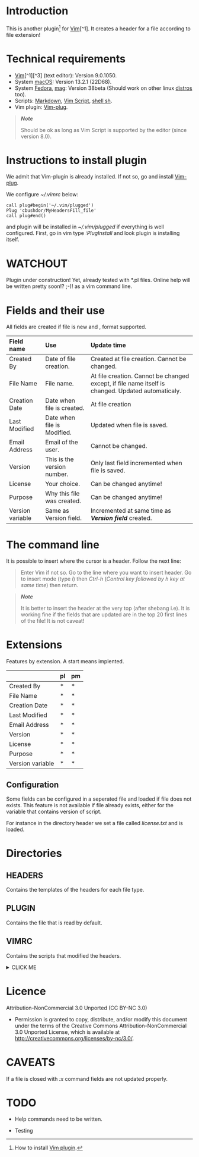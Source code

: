 # Introduction
This is another plugin[^2] for [Vim](https://en.wikipedia.org/wiki/Vim_(text_editor))[^1]. It creates a header for a file according to file extension! 


# Technical requirements

- [Vim](https://en.wikipedia.org/wiki/Vim_(text_editor))[^1][^3] (text editor): Version 9.0.1050.
- System [macOS](https://en.wikipedia.org/wiki/MacOS): Version 13.2.1 (22D68).
- System [Fedora](https://getfedora.org/), [mag](https://fedoramagazine.org/): Version 38beta (Should work on other linux [distros](https://en.wikipedia.org/wiki/List_of_Linux_distributions) too).
- Scripts: [Markdown](https://en.wikipedia.org/wiki/Markdown), [Vim Script](https://en.wikipedia.org/wiki/Vim_(text_editor)#Vim_script), [shell sh](https://en.wikipedia.org/wiki/Unix_shell).
- Vim plugin: [Vim-plug](https://github.com/junegunn/vim-plug).

[^1]: About [Vim](https://www.vim.org/about.php).
[^2]: How to install [Vim plugin](https://linuxhandbook.com/install-vim-plugins/).
[^3]: This code was based on [Vi and Vim Autocommand](https://www.thegeekstuff.com/2008/12/vi-and-vim-autocommand-3-steps-to-add-custom-header-to-your-file/).

>***Note***
>
> Should be ok as long as Vim Script is supported by the editor (since version 8.0).

# Instructions to install plugin
We admit that Vim-plugin is already installed. If not so, go and install [Vim-plug](https://github.com/junegunn/vim-plug).

We configure *~/.vimrc* below:

```
call plug#begin('~/.vim/plugged')
Plug 'cbushdor/MyHeadersFill_file'
call plug#end()
```

and plugin will be installed in *~/.vim/plugged* if everything is well configured. First, go in vim type *:PlugInstall* and look plugin is installing itself.

# WATCHOUT
Plugin under construction! 
Yet, already tested with *.pl files. Online help will be written pretty soon!? ;-)! as a vim command line.



# Fields and their use

All fields are created if file is new and , format supported.

| Field name     | Use      | Update time |
| :--- | :--- | :--- |
| Created By | Date of file creation.| Created at file creation. Cannot be changed. |
| File Name | File name. | At file creation. Cannot be changed except, if file name itself is changed. Updated automaticaly. |
| Creation Date | Date when file is created. | At file creation|
| Last Modified | Date when file is Modified. | Updated when file is saved. |
| Email Address | Email of the user. | Cannot be changed. |
| Version | This is the version number. | Only last field incremented when file is saved. |
| License | Your choice. | Can be changed anytime! |
| Purpose | Why this file was created. |  Can be changed anytime! |
| Version variable  | Same as Version field. | Incremented at same time as ***Version field*** created. |

# The command line

It is possible to insert where the cursor is a header. Follow the next line:
> Enter Vim if not so. Go to the line where you want to insert header.
> Go to insert mode (type *i*) then *Ctrl-h* (*Control key followed by h key at same time*) then return.

>***Note***
>
> It is better to insert the header at the very top (after shebang i.e). 
> It is working fine if the fields that are updated are in the top 20 first lines of the file!
> It is not caveat!

# Extensions

Features by extension. A start means implented.

|      | pl      |pm |
| --- | --- | --- |
| Created By | * | * |
| File Name | * | * |
| Creation Date | * | * |
| Last Modified | * | * |
| Email Address | * | * |
| Version | * | * |
| License | * | * |
| Purpose | * | * |
| Version variable  | * | * |

## Configuration

Some fields can be configured in a seperated file and loaded if file does not exists. This feature is not available if file already exists, either for the variable that contains version of script.

For instance in the directory header we set a file called *license.txt* and is loaded.

# Directories


## HEADERS
Contains the templates of the headers for each file type.

## PLUGIN
Contains the file that is read by default.

## VIMRC
Contains the scripts that modified the headers.  

<details><summary>CLICK ME</summary>
<p>

```
MyHeadersFill_file
├── README.md
├── headers
│   ├── Makefile_header.txt
│   ├── c++_header.txt
│   ├── c_header.txt
│   ├── cgi_header.txt
│   ├── cpp_header.txt
│   ├── css_header.txt
│   ├── h_header.txt
│   ├── htm_header.txt
│   ├── html_header.txt
│   ├── js_header.txt
│   ├── p6_header.txt
│   ├── php_header.txt
│   ├── pl6_header.txt
│   ├── pl_header.txt
│   ├── pm6_header.txt
│   ├── pm_header.txt
│   ├── raku_header.txt
│   ├── sh_header.txt
│   ├── t_header.txt
│   ├── xml_header.txt
│   └── xsl_header.txt
├── plugin
│   └── MyHeadersFill_file.vim
└── vimrc
    ├── Makefile_vimrc
    ├── c_vimrc
    ├── cgi_vimrc
    ├── cpp_vimrc
    ├── css_vimrc
    ├── h_vimrc
    ├── html_vimrc
    ├── js_vimrc
    ├── p6_vimrc
    ├── php_vimrc
    ├── pl_vimrc
    ├── pl_vimrc.old
    ├── pm_vimrc
    ├── sh_vimrc
    ├── testFileType_vimrc
    ├── tests_vimrc
    ├── update_version_header.sh
    ├── xml_vimrc
    └── xsl_vimrc

3 directories, 42 files
```
</p>
</details>

# Licence

Attribution-NonCommercial 3.0 Unported (CC BY-NC 3.0)
* 	Permission is granted to copy, distribute, and/or modify this document under the terms of the Creative Commons Attribution-NonCommercial 3.0
 	Unported License, which is available at http://creativecommons.org/licenses/by-nc/3.0/.

# CAVEATS

<!--
If several files are opened in the same vim, headers might not be updated properly when file are saved.
-->

If a file is closed with *:x* command fields are not updated properly.


# TODO

* Help commands need to be written.

* Testing
